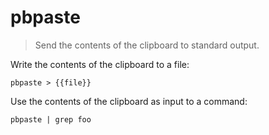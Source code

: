 pbpaste
=======

> Send the contents of the clipboard to standard output.

Write the contents of the clipboard to a file:

    pbpaste > {{file}}

Use the contents of the clipboard as input to a command:

    pbpaste | grep foo
